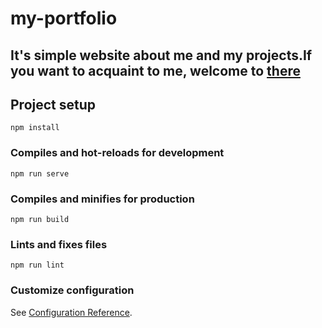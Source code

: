 # my-portfolio

## It's simple website about me and my projects.If you want to acquaint to me, welcome to <a href='http://findmatthew.com/'>there</a>

## Project setup
```
npm install
```

### Compiles and hot-reloads for development
```
npm run serve
```

### Compiles and minifies for production
```
npm run build
```

### Lints and fixes files
```
npm run lint
```

### Customize configuration
See [Configuration Reference](https://cli.vuejs.org/config/).
